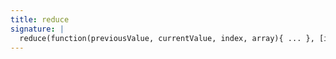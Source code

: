 ```yaml
---
title: reduce
signature: |
  reduce(function(previousValue, currentValue, index, array){ ... }, [initialValue])
---
```


